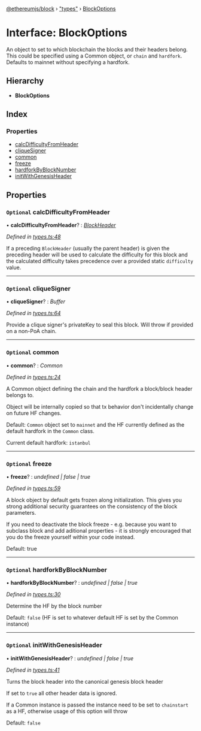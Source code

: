 [@ethereumjs/block](../README.md) › ["types"](../modules/_types_.md) › [BlockOptions](_types_.blockoptions.md)

# Interface: BlockOptions

An object to set to which blockchain the blocks and their headers belong. This could be specified
using a Common object, or `chain` and `hardfork`. Defaults to mainnet without specifying a
hardfork.

## Hierarchy

* **BlockOptions**

## Index

### Properties

* [calcDifficultyFromHeader](_types_.blockoptions.md#optional-calcdifficultyfromheader)
* [cliqueSigner](_types_.blockoptions.md#optional-cliquesigner)
* [common](_types_.blockoptions.md#optional-common)
* [freeze](_types_.blockoptions.md#optional-freeze)
* [hardforkByBlockNumber](_types_.blockoptions.md#optional-hardforkbyblocknumber)
* [initWithGenesisHeader](_types_.blockoptions.md#optional-initwithgenesisheader)

## Properties

### `Optional` calcDifficultyFromHeader

• **calcDifficultyFromHeader**? : *[BlockHeader](../classes/_header_.blockheader.md)*

*Defined in [types.ts:48](https://github.com/ethereumjs/ethereumjs-monorepo/blob/master/packages/block/src/types.ts#L48)*

If a preceding `BlockHeader` (usually the parent header) is given the preceding
header will be used to calculate the difficulty for this block and the calculated
difficulty takes precedence over a provided static `difficulty` value.

___

### `Optional` cliqueSigner

• **cliqueSigner**? : *Buffer*

*Defined in [types.ts:64](https://github.com/ethereumjs/ethereumjs-monorepo/blob/master/packages/block/src/types.ts#L64)*

Provide a clique signer's privateKey to seal this block.
Will throw if provided on a non-PoA chain.

___

### `Optional` common

• **common**? : *Common*

*Defined in [types.ts:24](https://github.com/ethereumjs/ethereumjs-monorepo/blob/master/packages/block/src/types.ts#L24)*

A Common object defining the chain and the hardfork a block/block header belongs to.

Object will be internally copied so that tx behavior don't incidentally
change on future HF changes.

Default: `Common` object set to `mainnet` and the HF currently defined as the default
hardfork in the `Common` class.

Current default hardfork: `istanbul`

___

### `Optional` freeze

• **freeze**? : *undefined | false | true*

*Defined in [types.ts:59](https://github.com/ethereumjs/ethereumjs-monorepo/blob/master/packages/block/src/types.ts#L59)*

A block object by default gets frozen along initialization. This gives you
strong additional security guarantees on the consistency of the block parameters.

If you need to deactivate the block freeze - e.g. because you want to subclass block and
add aditional properties - it is strongly encouraged that you do the freeze yourself
within your code instead.

Default: true

___

### `Optional` hardforkByBlockNumber

• **hardforkByBlockNumber**? : *undefined | false | true*

*Defined in [types.ts:30](https://github.com/ethereumjs/ethereumjs-monorepo/blob/master/packages/block/src/types.ts#L30)*

Determine the HF by the block number

Default: `false` (HF is set to whatever default HF is set by the Common instance)

___

### `Optional` initWithGenesisHeader

• **initWithGenesisHeader**? : *undefined | false | true*

*Defined in [types.ts:41](https://github.com/ethereumjs/ethereumjs-monorepo/blob/master/packages/block/src/types.ts#L41)*

Turns the block header into the canonical genesis block header

If set to `true` all other header data is ignored.

If a Common instance is passed the instance need to be set to `chainstart` as a HF,
otherwise usage of this option will throw

Default: `false`
